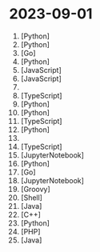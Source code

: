 # 2023-09-01

1. [](https://github.comundefined "Implementation of Nougat Neural Optical Understanding for Academic Documents") [Python]
2. [](https://github.comundefined "An open source implementation of Microsoft's VALL-E X zero-shot TTS model. Demo is available in https://plachtaa.github.io") [Python]
3. [](https://github.comundefined "🔥 🔥 🔥 现代化、开源的 Linux 服务器运维管理面板。") [Go]
4. [](https://github.comundefined "A collective list of free APIs") [Python]
5. [](https://github.comundefined "Scalene: a high-performance, high-precision CPU, GPU, and memory profiler for Python with AI-powered optimization proposals") [JavaScript]
6. [](https://github.comundefined "🛁 Clean Code concepts adapted for JavaScript") [JavaScript]
7. [](https://github.comundefined "MagicEdit: High-Fidelity Temporally Coherent Video Editing") 
8. [](https://github.comundefined "Open Source Creator Documentation") [TypeScript]
9. [](https://github.comundefined "Text-to-Audio/Music Generation") [Python]
10. [](https://github.comundefined "Framework to easily create LLM powered bots over any dataset.") [Python]
11. [](https://github.comundefined "Open source observability and analytics for LLM applications") [TypeScript]
12. [](https://github.comundefined "ALL IN ONE Hacking Tool For Hackers") [Python]
13. [](https://github.comundefined "") 
14. [](https://github.comundefined "🖌 Webstudio Visual Builder") [TypeScript]
15. [](https://github.comundefined "A guidance language for controlling large language models.") [JupyterNotebook]
16. [](https://github.comundefined "All Algorithms implemented in Python") [Python]
17. [](https://github.comundefined "CasaOS - A simple, easy-to-use, elegant open-source Personal Cloud system.") [Go]
18. [](https://github.comundefined "DSPy: The framework for programming with foundation models") [JupyterNotebook]
19. [](https://github.comundefined "Adaptable, fast automation for all") [Groovy]
20. [](https://github.comundefined "Node Version Manager - POSIX-compliant bash script to manage multiple active node.js versions") [Shell]
21. [](https://github.comundefined "JDK main-line development https://openjdk.org/projects/jdk") [Java]
22. [](https://github.comundefined "Build cross-platform desktop apps with JavaScript, HTML, and CSS") [C++]
23. [](https://github.comundefined "分享 GitHub 上有趣、入门级的开源项目。Share interesting, entry-level open source projects on GitHub.") [Python]
24. [](https://github.comundefined "The Laravel Framework.") [PHP]
25. [](https://github.comundefined "Style and Grammar Checker for 25+ Languages") [Java]
